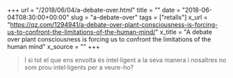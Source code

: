 +++
url = "/2018/06/04/a-debate-over.html"
title = ""
date = "2018-06-04T08:30:00+00:00"
slug = "a-debate-over"
tags = ["retalls"]
x_url = "https://qz.com/1294941/a-debate-over-plant-consciousness-is-forcing-us-to-confront-the-limitations-of-the-human-mind/"
x_title = "A debate over plant consciousness is forcing us to confront the limitations of the human mind"
x_source = ""
+++


> I si tot el que ens envolta és intel·ligent a la seva manera i nosaltres no som prou intel·ligents per a veure-ho?
